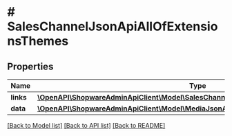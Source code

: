 # # SalesChannelJsonApiAllOfExtensionsThemes

## Properties

Name | Type | Description | Notes
------------ | ------------- | ------------- | -------------
**links** | [**\OpenAPI\ShopwareAdminApiClient\Model\SalesChannelJsonApiAllOfExtensionsThemesLinks**](SalesChannelJsonApiAllOfExtensionsThemesLinks.md) |  | [optional]
**data** | [**\OpenAPI\ShopwareAdminApiClient\Model\MediaJsonApiAllOfExtensionsThemesData[]**](MediaJsonApiAllOfExtensionsThemesData.md) |  | [optional]

[[Back to Model list]](../../README.md#models) [[Back to API list]](../../README.md#endpoints) [[Back to README]](../../README.md)
